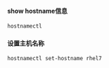 #### show hostname信息
```bash
hostnamectl 
```

#### 设置主机名称

```bash
hostnamectl set-hostname rhel7
```
